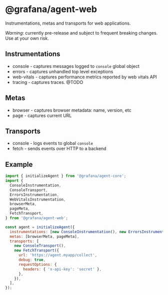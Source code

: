 # @grafana/agent-web

Instrumentations, metas and transports for web applications.

*Warning*: currently pre-release and subject to frequent breaking changes. Use at your own risk.

## Instrumentations

- console - captures messages logged to `console` global object
- errors - captures unhandled top level exceptions
- web-vitals - captures performance metrics reported by web vitals API
- tracing - captures traces. @TODO

## Metas

- browser - captures browser metadata: name, version, etc
- page - captures current URL

## Transports

- console - logs events to global `console`
- fetch - sends events over HTTP to a backend

## Example

```javascript
import { initializeAgent } from '@grafana/agent-core';
import {
  ConsoleInstrumentation,
  ConsoleTransport,
  ErrorsInstrumentation,
  WebVitalsInstrumentation,
  browserMeta,
  pageMeta,
  FetchTransport,
} from '@grafana/agent-web';

const agent = initializeAgent({
  instrumentations: [new ConsoleInstrumentation(), new ErrorsInstrumentation(), new WebVitalsInstrumentation()],
  metas: [browserMeta, pageMeta],
  transports: [
    new ConsoleTransport(),
    new FetchTransport({
      url: 'https://agent.myapp/collect',
      debug: true,
      requestOptions: {
        headers: { 'x-api-key': 'secret' },
      },
    }),
  ],
});
```
